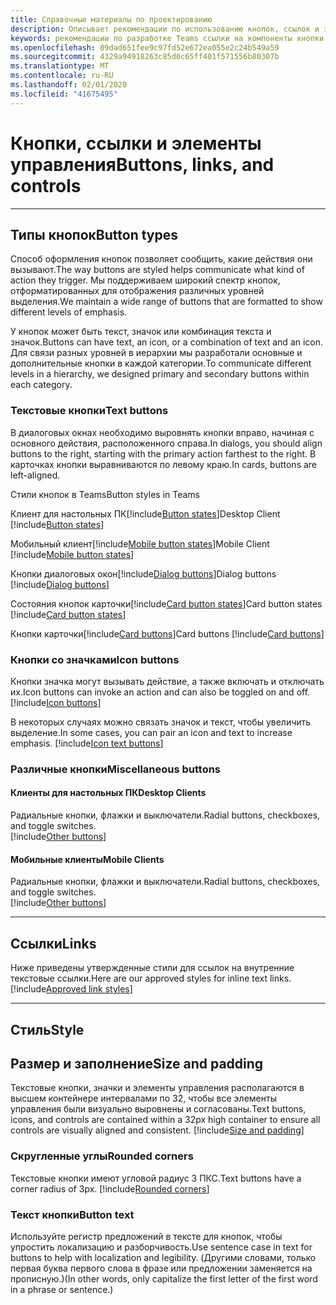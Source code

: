 ```yaml
---
title: Справочные материалы по проектированию
description: Описывает рекомендации по использованию кнопок, ссылок и элементов управления в приложениях
keywords: рекомендации по разработке Teams ссылки на компоненты кнопки ссылки на цвета
ms.openlocfilehash: 09dad651fee9c97fd52e672ea055e2c24b549a59
ms.sourcegitcommit: 4329a94918263c85d6c65ff401f571556b80307b
ms.translationtype: MT
ms.contentlocale: ru-RU
ms.lasthandoff: 02/01/2020
ms.locfileid: "41675495"
---
```

# <a name="buttons-links-and-controls"></a><span data-ttu-id="376d6-104">Кнопки, ссылки и элементы управления</span><span class="sxs-lookup"><span data-stu-id="376d6-104">Buttons, links, and controls</span></span>

---

## <a name="button-types"></a><span data-ttu-id="376d6-105">Типы кнопок</span><span class="sxs-lookup"><span data-stu-id="376d6-105">Button types</span></span>

<span data-ttu-id="376d6-106">Способ оформления кнопок позволяет сообщить, какие действия они вызывают.</span><span class="sxs-lookup"><span data-stu-id="376d6-106">The way buttons are styled helps communicate what kind of action they trigger.</span></span> <span data-ttu-id="376d6-107">Мы поддерживаем широкий спектр кнопок, отформатированных для отображения различных уровней выделения.</span><span class="sxs-lookup"><span data-stu-id="376d6-107">We maintain a wide range of buttons that are formatted to show different levels of emphasis.</span></span>

<span data-ttu-id="376d6-108">У кнопок может быть текст, значок или комбинация текста и значок.</span><span class="sxs-lookup"><span data-stu-id="376d6-108">Buttons can have text, an icon, or a combination of text and an icon.</span></span> <span data-ttu-id="376d6-109">Для связи разных уровней в иерархии мы разработали основные и дополнительные кнопки в каждой категории.</span><span class="sxs-lookup"><span data-stu-id="376d6-109">To communicate different levels in a hierarchy, we designed primary and secondary buttons within each category.</span></span>

### <a name="text-buttons"></a><span data-ttu-id="376d6-110">Текстовые кнопки</span><span class="sxs-lookup"><span data-stu-id="376d6-110">Text buttons</span></span>

<span data-ttu-id="376d6-111">В диалоговых окнах необходимо выровнять кнопки вправо, начиная с основного действия, расположенного справа.</span><span class="sxs-lookup"><span data-stu-id="376d6-111">In dialogs, you should align buttons to the right, starting with the primary action farthest to the right.</span></span> <span data-ttu-id="376d6-112">В карточках кнопки выравниваются по левому краю.</span><span class="sxs-lookup"><span data-stu-id="376d6-112">In cards, buttons are left-aligned.</span></span>

<span data-ttu-id="376d6-113">Стили кнопок в Teams</span><span class="sxs-lookup"><span data-stu-id="376d6-113">Button styles in Teams</span></span>

<span data-ttu-id="376d6-114">Клиент для настольных ПК[!include[Button states](~/includes/design/buttons-image-states.html)]</span><span class="sxs-lookup"><span data-stu-id="376d6-114">Desktop Client [!include[Button states](~/includes/design/buttons-image-states.html)]</span></span>

<span data-ttu-id="376d6-115">Мобильный клиент[!include[Mobile button states](~/includes/design/buttons-mobile-image-states.html)]</span><span class="sxs-lookup"><span data-stu-id="376d6-115">Mobile Client [!include[Mobile button states](~/includes/design/buttons-mobile-image-states.html)]</span></span>

<span data-ttu-id="376d6-116">Кнопки диалоговых окон[!include[Dialog buttons](~/includes/design/buttons-image-dialog.html)]</span><span class="sxs-lookup"><span data-stu-id="376d6-116">Dialog buttons [!include[Dialog buttons](~/includes/design/buttons-image-dialog.html)]</span></span>

<span data-ttu-id="376d6-117">Состояния кнопок карточки[!include[Card button states](~/includes/design/buttons-image-cardstates.html)]</span><span class="sxs-lookup"><span data-stu-id="376d6-117">Card button states [!include[Card button states](~/includes/design/buttons-image-cardstates.html)]</span></span>

<span data-ttu-id="376d6-118">Кнопки карточки[!include[Card buttons](~/includes/design/buttons-image-card.html)]</span><span class="sxs-lookup"><span data-stu-id="376d6-118">Card buttons [!include[Card buttons](~/includes/design/buttons-image-card.html)]</span></span>

### <a name="icon-buttons"></a><span data-ttu-id="376d6-119">Кнопки со значками</span><span class="sxs-lookup"><span data-stu-id="376d6-119">Icon buttons</span></span>

<span data-ttu-id="376d6-120">Кнопки значка могут вызывать действие, а также включать и отключать их.</span><span class="sxs-lookup"><span data-stu-id="376d6-120">Icon buttons can invoke an action and can also be toggled on and off.</span></span>
[!include[Icon buttons](~/includes/design/buttons-image-icon.html)]

<span data-ttu-id="376d6-121">В некоторых случаях можно связать значок и текст, чтобы увеличить выделение.</span><span class="sxs-lookup"><span data-stu-id="376d6-121">In some cases, you can pair an icon and text to increase emphasis.</span></span>
[!include[Icon text buttons](~/includes/design/buttons-image-icontext.html)]

### <a name="miscellaneous-buttons"></a><span data-ttu-id="376d6-122">Различные кнопки</span><span class="sxs-lookup"><span data-stu-id="376d6-122">Miscellaneous buttons</span></span>

#### <a name="desktop-clients"></a><span data-ttu-id="376d6-123">Клиенты для настольных ПК</span><span class="sxs-lookup"><span data-stu-id="376d6-123">Desktop Clients</span></span>
<span data-ttu-id="376d6-124">Радиальные кнопки, флажки и выключатели.</span><span class="sxs-lookup"><span data-stu-id="376d6-124">Radial buttons, checkboxes, and toggle switches.</span></span><br/>
[!include[Other buttons](~/includes/design/buttons-image-others.html)]

#### <a name="mobile-clients"></a><span data-ttu-id="376d6-125">Мобильные клиенты</span><span class="sxs-lookup"><span data-stu-id="376d6-125">Mobile Clients</span></span>
<span data-ttu-id="376d6-126">Радиальные кнопки, флажки и выключатели.</span><span class="sxs-lookup"><span data-stu-id="376d6-126">Radial buttons, checkboxes, and toggle switches.</span></span><br/>
[!include[Other buttons](~/includes/design/buttons-image-mobile-others.html)]

---

## <a name="links"></a><span data-ttu-id="376d6-127">Ссылки</span><span class="sxs-lookup"><span data-stu-id="376d6-127">Links</span></span>

<span data-ttu-id="376d6-128">Ниже приведены утвержденные стили для ссылок на внутренние текстовые ссылки.</span><span class="sxs-lookup"><span data-stu-id="376d6-128">Here are our approved styles for inline text links.</span></span>
[!include[Approved link styles](~/includes/design/links-image-text.html)]

---

## <a name="style"></a><span data-ttu-id="376d6-129">Стиль</span><span class="sxs-lookup"><span data-stu-id="376d6-129">Style</span></span>

## <a name="size-and-padding"></a><span data-ttu-id="376d6-130">Размер и заполнение</span><span class="sxs-lookup"><span data-stu-id="376d6-130">Size and padding</span></span>

<span data-ttu-id="376d6-131">Текстовые кнопки, значки и элементы управления располагаются в высшем контейнере интервалами по 32, чтобы все элементы управления были визуально выровнены и согласованы.</span><span class="sxs-lookup"><span data-stu-id="376d6-131">Text buttons, icons, and controls are contained within a 32px high container to ensure all controls are visually aligned and consistent.</span></span>
[!include[Size and padding](~/includes/design/style-image-size.html)]

### <a name="rounded-corners"></a><span data-ttu-id="376d6-132">Скругленные углы</span><span class="sxs-lookup"><span data-stu-id="376d6-132">Rounded corners</span></span>

<span data-ttu-id="376d6-133">Текстовые кнопки имеют угловой радиус 3 ПКС.</span><span class="sxs-lookup"><span data-stu-id="376d6-133">Text buttons have a corner radius of 3px.</span></span>
[!include[Rounded corners](~/includes/design/style-image-corners.html)]

### <a name="button-text"></a><span data-ttu-id="376d6-134">Текст кнопки</span><span class="sxs-lookup"><span data-stu-id="376d6-134">Button text</span></span>

<span data-ttu-id="376d6-135">Используйте регистр предложений в тексте для кнопок, чтобы упростить локализацию и разборчивость.</span><span class="sxs-lookup"><span data-stu-id="376d6-135">Use sentence case in text for buttons to help with localization and legibility.</span></span> <span data-ttu-id="376d6-136">(Другими словами, только первая буква первого слова в фразе или предложении заменяется на прописную.)</span><span class="sxs-lookup"><span data-stu-id="376d6-136">(In other words, only capitalize the first letter of the first word in a phrase or sentence.)</span></span>
